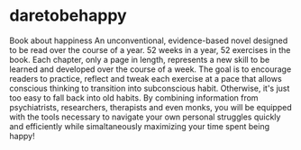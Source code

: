 # daretobehappy
Book about happiness
An unconventional, evidence-based novel designed to be read over the course of a year. 52 weeks in a year, 52 exercises in the book. Each chapter, only a page in length, represents a new skill to be learned and developed over the course of a week.
The goal is to encourage readers to practice, reflect and tweak each exercise at a pace that allows conscious thinking to transition into subconscious habit. Otherwise, it's just too easy to fall back into old habits.
By combining information from psychiatrists, researchers, therapists and even monks, you will be equipped with the tools necessary to navigate your own personal struggles quickly and efficiently while simaltaneously maximizing your time spent being happy!
